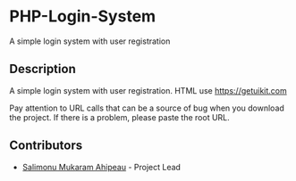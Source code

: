 # PHP-Login-System
A simple login system with user registration

## Description
A simple login system with user registration. 
HTML use https://getuikit.com

Pay attention to URL calls that can be a source of bug when you download the project.
If there is a problem, please paste the root URL.


## Contributors

* [Salimonu Mukaram Ahipeau](https://github.com/Ahipeau) - Project Lead
